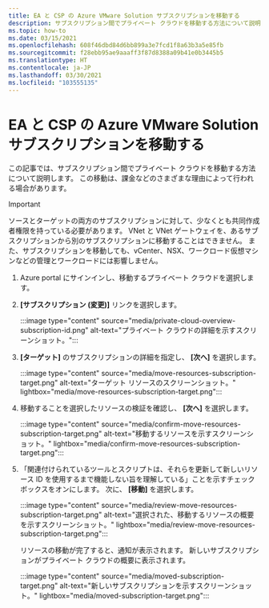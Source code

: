 ```yaml
---
title: EA と CSP の Azure VMware Solution サブスクリプションを移動する
description: サブスクリプション間でプライベート クラウドを移動する方法について説明します。 この移動は、課金などのさまざまな理由によって行われる場合があります。
ms.topic: how-to
ms.date: 03/15/2021
ms.openlocfilehash: 608f46dbd84d6bb899a3e7fcd1f8a63b3a5e85fb
ms.sourcegitcommit: f28ebb95ae9aaaff3f87d8388a09b41e0b3445b5
ms.translationtype: HT
ms.contentlocale: ja-JP
ms.lasthandoff: 03/30/2021
ms.locfileid: "103555135"
---
```

# <a name="move-ea-and-csp-azure-vmware-solution-subscriptions"></a>EA と CSP の Azure VMware Solution サブスクリプションを移動する

この記事では、サブスクリプション間でプライベート クラウドを移動する方法について説明します。 この移動は、課金などのさまざまな理由によって行われる場合があります。 

>[!IMPORTANT]
>ソースとターゲットの両方のサブスクリプションに対して、少なくとも共同作成者権限を持っている必要があります。 VNet と VNet ゲートウェイを、あるサブスクリプションから別のサブスクリプションに移動することはできません。 また、サブスクリプションを移動しても、vCenter、NSX、ワークロード仮想マシンなどの管理とワークロードには影響しません。

1. Azure portal にサインインし、移動するプライベート クラウドを選択します。

1. **[サブスクリプション (変更)]** リンクを選択します。

   :::image type="content" source="media/private-cloud-overview-subscription-id.png" alt-text="プライベート クラウドの詳細を示すスクリーンショット。":::

1. **[ターゲット]** のサブスクリプションの詳細を指定し、 **[次へ]** を選択します。

   :::image type="content" source="media/move-resources-subscription-target.png" alt-text="ターゲット リソースのスクリーンショット。" lightbox="media/move-resources-subscription-target.png":::

1. 移動することを選択したリソースの検証を確認し、 **[次へ]** を選択します。 

   :::image type="content" source="media/confirm-move-resources-subscription-target.png" alt-text="移動するリソースを示すスクリーンショット。" lightbox="media/confirm-move-resources-subscription-target.png":::

1. 「関連付けられているツールとスクリプトは、それらを更新して新しいリソース ID を使用するまで機能しない旨を理解している」ことを示すチェックボックスをオンにします。 次に、 **[移動]** を選択します。

   :::image type="content" source="media/review-move-resources-subscription-target.png" alt-text="選択された、移動するリソースの概要を示すスクリーンショット。" lightbox="media/review-move-resources-subscription-target.png":::

   リソースの移動が完了すると、通知が表示されます。 新しいサブスクリプションがプライベート クラウドの概要に表示されます。

   :::image type="content" source="media/moved-subscription-target.png" alt-text="新しいサブスクリプションを示すスクリーンショット。" lightbox="media/moved-subscription-target.png":::

